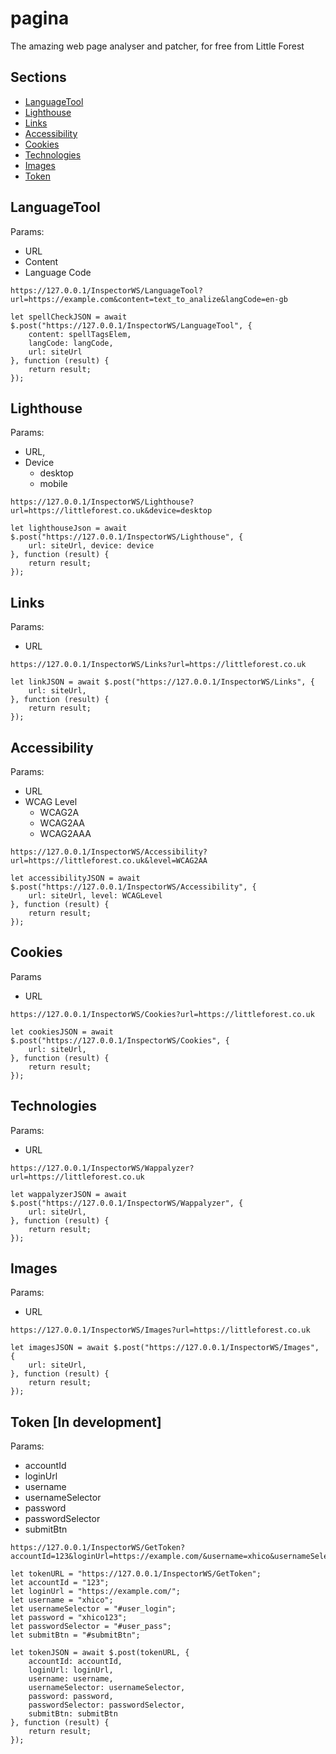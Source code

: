 # pagina
The amazing web page analyser and patcher, for free from Little Forest

## Sections
* <a href="#LanguageTool">LanguageTool</a>
* <a href="#Lighthouse">Lighthouse</a>
* <a href="#Links">Links</a>
* <a href="#Accessibility">Accessibility</a>
* <a href="#Cookies">Cookies</a>
* <a href="#Technologies">Technologies</a>
* <a href="#Images">Images</a>
* <a href="#token">Token</a>

## LanguageTool
Params:
  * URL
  * Content
  * Language Code
```
https://127.0.0.1/InspectorWS/LanguageTool?url=https://example.com&content=text_to_analize&langCode=en-gb
```
```
let spellCheckJSON = await $.post("https://127.0.0.1/InspectorWS/LanguageTool", {
    content: spellTagsElem,
    langCode: langCode,
    url: siteUrl
}, function (result) {
    return result;
});
```

## Lighthouse
Params:
  * URL,
  * Device
    * desktop
    * mobile
```
https://127.0.0.1/InspectorWS/Lighthouse?url=https://littleforest.co.uk&device=desktop
```
```
let lighthouseJson = await $.post("https://127.0.0.1/InspectorWS/Lighthouse", {
    url: siteUrl, device: device
}, function (result) {
    return result;
});
```

## Links
Params:
  * URL
```
https://127.0.0.1/InspectorWS/Links?url=https://littleforest.co.uk
```
```
let linkJSON = await $.post("https://127.0.0.1/InspectorWS/Links", {
    url: siteUrl,
}, function (result) {
    return result;
});
```

## Accessibility
Params:
  * URL
  * WCAG Level
    * WCAG2A
    * WCAG2AA
    * WCAG2AAA
```
https://127.0.0.1/InspectorWS/Accessibility?url=https://littleforest.co.uk&level=WCAG2AA
```
```
let accessibilityJSON = await $.post("https://127.0.0.1/InspectorWS/Accessibility", {
    url: siteUrl, level: WCAGLevel
}, function (result) {
    return result;
});
```

## Cookies
Params
  * URL
```
https://127.0.0.1/InspectorWS/Cookies?url=https://littleforest.co.uk
```
```
let cookiesJSON = await $.post("https://127.0.0.1/InspectorWS/Cookies", {
    url: siteUrl,
}, function (result) {
    return result;
});
```

## Technologies
Params:
  * URL
```
https://127.0.0.1/InspectorWS/Wappalyzer?url=https://littleforest.co.uk
```
```
let wappalyzerJSON = await $.post("https://127.0.0.1/InspectorWS/Wappalyzer", {
    url: siteUrl,
}, function (result) {
    return result;
});
```

## Images
Params:
  * URL
```
https://127.0.0.1/InspectorWS/Images?url=https://littleforest.co.uk
```
```
let imagesJSON = await $.post("https://127.0.0.1/InspectorWS/Images", {
    url: siteUrl,
}, function (result) {
    return result;
});
```

## Token [In development]
Params:
  * accountId
  * loginUrl
  * username
  * usernameSelector
  * password
  * passwordSelector
  * submitBtn
```
https://127.0.0.1/InspectorWS/GetToken?accountId=123&loginUrl=https://example.com/&username=xhico&usernameSelector=user_login&password=xhico123&passwordSelector=user_pass&submitBtn=submitBtn
```
```
let tokenURL = "https://127.0.0.1/InspectorWS/GetToken";
let accountId = "123";
let loginUrl = "https://example.com/";
let username = "xhico";
let usernameSelector = "#user_login";
let password = "xhico123";
let passwordSelector = "#user_pass";
let submitBtn = "#submitBtn";

let tokenJSON = await $.post(tokenURL, {
	accountId: accountId,
	loginUrl: loginUrl,
	username: username,
	usernameSelector: usernameSelector,
	password: password,
	passwordSelector: passwordSelector,
	submitBtn: submitBtn
}, function (result) {
	return result;
});
```
